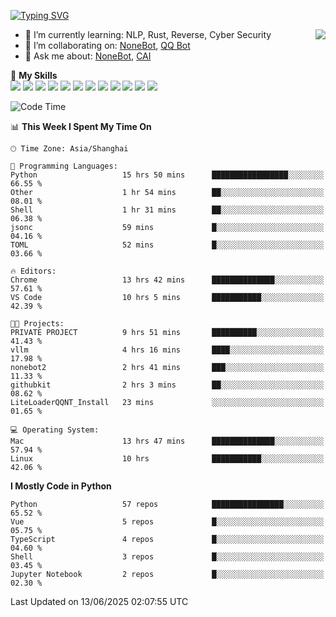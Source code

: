 [![Typing SVG](https://readme-typing-svg.herokuapp.com?size=25&duration=2500&color=8C43EA&vCenter=true&width=200&height=40&lines=Hi+there+%F0%9F%91%8B%F0%9F%8F%BB;I'm+yanyongyu)](https://git.io/typing-svg)

<a href="#">
  <img align="right" src="https://github-readme-stats.vercel.app/api?username=yanyongyu&count_private=true&show_icons=true&bg_color=15,f2f7fd,E0EAFC" />
</a>

- 🌱 I’m currently learning: NLP, Rust, Reverse, Cyber Security
- 👯 I’m collaborating on: [NoneBot](https://github.com/nonebot), [QQ Bot](https://github.com/Mrs4s/go-cqhttp)
- 💬 Ask me about: [NoneBot](https://github.com/nonebot), [CAI](https://github.com/cscs181/CAI)

🌟 **My Skills**  
![](https://img.shields.io/badge/-Python-3e74a2?style=flat-square&logo=Python&logoColor=fff)
![](https://img.shields.io/badge/-TypeScript-3178C6?style=flat-square&logo=TypeScript&logoColor=fff)
![](https://img.shields.io/badge/-Vue-4fc08d?style=flat-square&logo=Vue.js&logoColor=fff)
![](https://img.shields.io/badge/-React-2d98ce?style=flat-square&logo=React&logoColor=fff)
![](https://img.shields.io/badge/-FastAPI-009688?style=flat-square&logo=FastAPI&logoColor=fff)
![](https://img.shields.io/badge/-Linux-000000?style=flat-square&logo=Linux&logoColor=fff)
![](https://img.shields.io/badge/-Docker-2496ED?style=flat-square&logo=Docker&logoColor=fff)
![](https://img.shields.io/badge/-Kubernetes-326CE5?style=flat-square&logo=Kubernetes&logoColor=fff)
![](https://img.shields.io/badge/-GitHub%20Actions-2088FF?style=flat-square&logo=GitHubActions&logoColor=fff)
![](https://img.shields.io/badge/-PostgreSQL-4169E1?style=flat-square&logo=PostgreSQL&logoColor=fff)
![](https://img.shields.io/badge/-Redis-DC382D?style=flat-square&logo=Redis&logoColor=fff)
![](https://img.shields.io/badge/-MongoDB-47A248?style=flat-square&logo=MongoDB&logoColor=fff)

<!--START_SECTION:waka-->
![Code Time](http://img.shields.io/badge/Code%20Time-7%2C658%20hrs%2046%20mins-blue)

📊 **This Week I Spent My Time On** 

```text
🕑︎ Time Zone: Asia/Shanghai

💬 Programming Languages: 
Python                   15 hrs 50 mins      █████████████████░░░░░░░░   66.55 % 
Other                    1 hr 54 mins        ██░░░░░░░░░░░░░░░░░░░░░░░   08.01 % 
Shell                    1 hr 31 mins        ██░░░░░░░░░░░░░░░░░░░░░░░   06.38 % 
jsonc                    59 mins             █░░░░░░░░░░░░░░░░░░░░░░░░   04.16 % 
TOML                     52 mins             █░░░░░░░░░░░░░░░░░░░░░░░░   03.66 % 

🔥 Editors: 
Chrome                   13 hrs 42 mins      ██████████████░░░░░░░░░░░   57.61 % 
VS Code                  10 hrs 5 mins       ███████████░░░░░░░░░░░░░░   42.39 % 

🐱‍💻 Projects: 
PRIVATE PROJECT          9 hrs 51 mins       ██████████░░░░░░░░░░░░░░░   41.43 % 
vllm                     4 hrs 16 mins       ████░░░░░░░░░░░░░░░░░░░░░   17.98 % 
nonebot2                 2 hrs 41 mins       ███░░░░░░░░░░░░░░░░░░░░░░   11.33 % 
githubkit                2 hrs 3 mins        ██░░░░░░░░░░░░░░░░░░░░░░░   08.62 % 
LiteLoaderQQNT_Install   23 mins             ░░░░░░░░░░░░░░░░░░░░░░░░░   01.65 % 

💻 Operating System: 
Mac                      13 hrs 47 mins      ██████████████░░░░░░░░░░░   57.94 % 
Linux                    10 hrs              ███████████░░░░░░░░░░░░░░   42.06 % 
```

**I Mostly Code in Python** 

```text
Python                   57 repos            ████████████████░░░░░░░░░   65.52 % 
Vue                      5 repos             █░░░░░░░░░░░░░░░░░░░░░░░░   05.75 % 
TypeScript               4 repos             █░░░░░░░░░░░░░░░░░░░░░░░░   04.60 % 
Shell                    3 repos             █░░░░░░░░░░░░░░░░░░░░░░░░   03.45 % 
Jupyter Notebook         2 repos             █░░░░░░░░░░░░░░░░░░░░░░░░   02.30 % 
```




 Last Updated on 13/06/2025 02:07:55 UTC
<!--END_SECTION:waka-->
